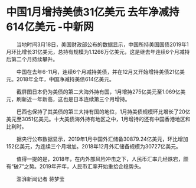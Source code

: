 # 中国1月增持美债31亿美元 去年净减持614亿美元 -中新网

　　当地时间3月18日，美国财政部公布的数据显示，中国所持美国国债2019年1月环比增长31亿美元，总持有规模为1.1266万亿美元，这是继去年连续6个月减持后第二个月持续攀升。

　　中国在去年6-11月，连续6个月减持美债，并在12月又开始增持美债21亿美元。2018年全年，中国净减持美债614亿美元。


　　截屏图日本仍为美债的第二大海外持有国，1月增持275亿美元至1.069亿美元，刷新近一年新高，这也是日本连续第三个月增持。

　　巴西也保持了其美债的第三大持有国的地位，1月持美债规模环比增长了20亿美元至3051亿美元。十大美债海外持有地区之中，1月增持的还有中国香港地区和比利时。

　　据央行公布数据显示，2019年1月中国外汇储备30879.24亿美元，环比增加152亿美元，为连续三个月增加。2018年12月外汇储备规模为30727亿美元。

　　值得一提的是，2018年，在内外部风险冲击之下，人民币汇率几经跌宕，颇有“破7”之势。2019年开年，人民币汇率开始重拾企稳势头。

　　澎湃新闻记者 蒋梦莹
